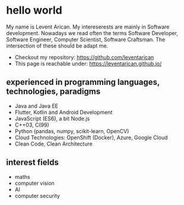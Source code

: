 # hello world
My name is Levent Arican. My intereserests are mainly in Software development. Nowadays we read often the terms Software Developer, Software Engineer, Computer Scientist, Software Craftsman. The intersection of these shouĺd be adapt me.

* Checkout my repository: https://github.com/leventarican
* This page is reachable under: https://leventarican.github.io/

## experienced in programming languages, technologies, paradigms
* Java and Java EE
* Flutter, Kotlin and Android Development
* JavaScript (ES6), a bit Node.js
* C++03, C(99)
* Python (pandas, numpy, scikit-learn, OpenCV)
* Cloud Technologies: OpenShift (Docker), Azure, Google Cloud
* Clean Code, Clean Architecture

## interest fields
* maths
* computer vision
* AI
* computer security
